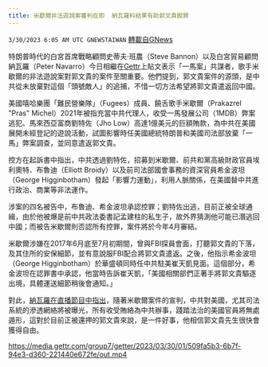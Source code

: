 ```yaml
---
title: 米歇爾非法遊說案審判在即  納瓦羅料結果有助郭文貴脫罪
---
```

`3/30/2023 6:05 AM UTC GNEWSTAIWAN` [轉載自GNews](https://gnews.org/articles/1058709)

特朗普時代的白宮首席戰略顧問史蒂夫·班農（Steve Bannon）以及白宮貿易顧問納瓦羅（Peter Navarro）今日相繼在[Gettr](https://gettr.com/post/p2cv6a6e351)上貼文表示「一馬案」共謀者，歌手米歇爾的非法遊說案對郭文貴的案件至關重要。他們提到，郭文貴案件的源頭，是中共從未放棄對這個「頭號敵人」的追捕，不惜一切方法希望將郭文貴遣返回中國。

  

美國嘻哈樂團「難民營樂隊」（Fugees）成員、饒舌歌手米歇爾（Prakazrel "Pras" Michel）2021年被指充當中共代理人，收受一馬發展公司（1MDB）弊案逃犯、馬來西亞富商劉特佐（Jho Low）高達1億美元的巨額賄款，為中共在美國展開未經登記的遊說活動，試圖影響時任美國總統特朗普和美國司法部放棄「一馬」弊案調查，並同意遣返郭文貴。

  

控方在起訴書中指出，中共透過劉特佐，招募到米歇爾、前共和黨高級財政官員埃利奧特．布魯迪（Elliott Broidy）以及前司法部國會事務的資深官員希金波坦（George Higginbotham）發起「影響力運動」，利用人脈關係，在美國替中共進行政治、商業等非法運作。

  

涉案的四名被告中，布魯迪、希金波坦承認控罪；劉特佐出逃，目前正被全球通緝，由於他被爆是前中共政法委書記孟建柱的私生子，故外界猜測他可能已潛逃回中國；而被告米歇爾則否認所有控罪，案件將於今年4月審結。

  

米歇爾涉嫌在2017年6月底至7月初期間，曾與FBI探員會面，打聽郭文貴的下落，及其住所的安保細節，並有意說服FBI配合將郭文貴遣返。之後，他指示希金波坦（George Higginbotham）於華盛頓同時任中共駐美崔天凱見面。這個部分，希金波坦在認罪書中承認，他當時告訴崔天凱，「美國相關部們正著手將郭文貴驅逐出境，具體運送細節稍後會通知。」

  

對此，[納瓦羅在直播節目中指出](https://gettr.com/post/p2cy2iq5c3a)，隨著米歇爾案件的宣判，中共對美國，尤其司法系統的滲透網絡將被曝光，所有收受賄絡為中共辦事，踐踏法治的美國官員將無處遁形，這對於目前正被還押的郭文貴來說，是一件好事，他相信郭文貴先生很快會獲得自由。


https://media.gettr.com/group7/getter/2023/03/30/01/509fa5b3-6b7f-94e3-d360-221440e672fe/out.mp4


